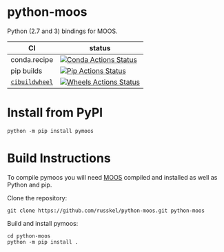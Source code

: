 python-moos
===========
Python (2.7 and 3) bindings for MOOS.

|      CI              | status |
|----------------------|--------|
| conda.recipe         | [![Conda Actions Status][actions-conda-badge]][actions-conda-link] |
| pip builds           | [![Pip Actions Status][actions-pip-badge]][actions-pip-link] |
| [`cibuildwheel`][]   | [![Wheels Actions Status][actions-wheels-badge]][actions-wheels-link] |

[actions-badge]:           https://github.com/russkel/python-moos/workflows/Tests/badge.svg
[actions-conda-link]:      https://github.com/russkel/python-moos/actions?query=workflow%3A%22Conda
[actions-conda-badge]:     https://github.com/russkel/python-moos/workflows/Conda/badge.svg
[actions-pip-link]:        https://github.com/russkel/python-moos/actions?query=workflow%3A%22Pip
[actions-pip-badge]:       https://github.com/russkel/python-moos/workflows/Pip/badge.svg
[actions-wheels-link]:     https://github.com/russkel/python-moos/actions?query=workflow%3AWheels
[actions-wheels-badge]:    https://github.com/russkel/python-moos/workflows/Wheels/badge.svg
[`cibuildwheel`]:          https://cibuildwheel.readthedocs.io

# Install from PyPI

```
python -m pip install pymoos
```

# Build Instructions
To compile pymoos you will need [MOOS](https://github.com/themoos/core-moos) compiled and installed as well as Python and pip.

Clone the repository:

```
git clone https://github.com/russkel/python-moos.git python-moos
```

Build and install pymoos:

```
cd python-moos
python -m pip install .
```
